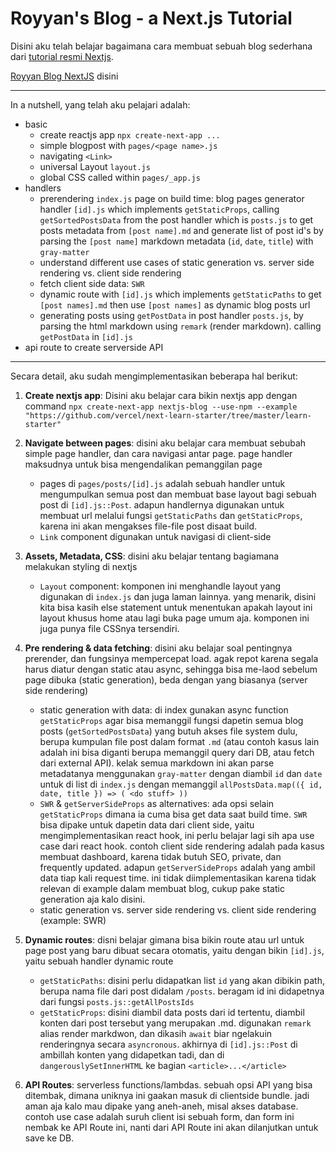 # Royyan's Blog - a Next.js Tutorial

Disini aku telah belajar bagaimana cara membuat sebuah blog sederhana dari [tutorial resmi Nextjs](https://nextjs.org/learn/basics/create-nextjs-app).

[Royyan Blog NextJS](https://royyan-blog-nextjs.vercel.app/) disini

---

In a nutshell, yang telah aku pelajari adalah:
- basic
    - create reactjs app `npx create-next-app ...`
    - simple blogpost with `pages/<page name>.js`
    - navigating `<Link>`
    - universal Layout `layout.js`
    - global CSS called within `pages/_app.js`
- handlers
    - prerendering `index.js` page on build time: blog pages generator handler `[id].js` which implements `getStaticProps`, calling `getSortedPostsData` from the post handler which is `posts.js` to get posts metadata from `[post name].md` and generate list of post id's by parsing the `[post name]` markdown metadata (`id`, `date`, `title`) with `gray-matter`
    - understand different use cases of static generation vs. server side rendering vs. client side rendering
    - fetch client side data: `SWR`
    - dynamic route with `[id].js` which implements `getStaticPaths` to get `[post names].md` then use `[post names]` as dynamic blog posts url
    - generating posts using `getPostData` in post handler `posts.js`, by parsing the html markdown using `remark` (render markdown). calling `getPostData` in `[id].js`
- api route to create serverside API

---

Secara detail, aku sudah mengimplementasikan beberapa hal berikut:

1. **Create nextjs app**: Disini aku belajar cara bikin nextjs app dengan command `npx create-next-app nextjs-blog --use-npm --example "https://github.com/vercel/next-learn-starter/tree/master/learn-starter"`

2. **Navigate between pages**: disini aku belajar cara membuat sebubah simple page handler, dan cara navigasi antar page. page handler maksudnya untuk bisa mengendalikan pemanggilan page
    - pages di `pages/posts/[id].js` adalah sebuah handler untuk mengumpulkan semua post dan membuat base layout bagi sebuah post di `[id].js::Post`. adapun handlernya digunakan untuk membuat url melalui fungsi `getStaticPaths` dan `getStaticProps`, karena ini akan mengakses file-file post disaat build.
    - `Link` component digunakan untuk navigasi di client-side

3. **Assets, Metadata, CSS**: disini aku belajar tentang bagiamana melakukan styling di nextjs
    - `Layout` component: komponen ini menghandle layout yang digunakan di `index.js` dan juga laman lainnya. yang menarik, disini kita bisa kasih else statement untuk menentukan apakah layout ini layout khusus home atau lagi buka page umum aja. komponen ini juga punya file CSSnya tersendiri.

4. **Pre rendering & data fetching**: disini aku belajar soal pentingnya prerender, dan fungsinya mempercepat load. agak repot karena segala harus diatur dengan static atau async, sehingga bisa me-laod sebelum page dibuka (static generation), beda dengan yang biasanya (server side rendering)
    - static generation with data: di index gunakan async function `getStaticProps` agar bisa memanggil fungsi dapetin semua blog posts (`getSortedPostsData`) yang butuh akses file system dulu, berupa kumpulan file post dalam format `.md` (atau contoh kasus lain adalah ini bisa diganti berupa memanggil query dari DB, atau fetch dari external API). kelak semua markdown ini akan parse metadatanya menggunakan `gray-matter` dengan diambil `id` dan `date` untuk di list di `index.js` dengan memanggil `allPostsData.map(({ id, date, title }) => ( <do stuff> ))`
    - `SWR` & `getServerSideProps` as alternatives: ada opsi selain `getStaticProps` dimana ia cuma bisa get data saat build time. `SWR` bisa dipake untuk dapetin data dari client side, yaitu mengimplementasikan react hook, ini perlu belajar lagi sih apa use case dari react hook. contoh client side rendering adalah pada kasus membuat dashboard, karena tidak butuh SEO, private, dan frequently updated. adapun `getServerSideProps` adalah yang ambil data tiap kali request time. ini tidak diimplementasikan karena tidak relevan di example dalam membuat blog, cukup pake static generation aja kalo disini.
    - static generation vs. server side rendering vs. client side rendering (example: SWR)

5. **Dynamic routes**: disni belajar gimana bisa bikin route atau url untuk page post yang baru dibuat secara otomatis, yaitu dengan bikin `[id].js`, yaitu sebuah handler dynamic route
    - `getStaticPaths`: disini perlu didapatkan list `id` yang akan dibikin path, berupa nama file dari post didalam `/posts`. beragam id ini didapetnya dari fungsi `posts.js::getAllPostsIds`
    - `getStaticProps`: disini diambil data posts dari id tertentu, diambil konten dari post tersebut yang merupakan .md. digunakan `remark` alias render markdwon, dan dikasih `await` biar ngelakuin renderingnya secara `asyncronous`. akhirnya di `[id].js::Post` di ambillah konten yang didapetkan tadi, dan di `dangerouslySetInnerHTML` ke bagian `<article>...</article>`

6. **API Routes**: serverless functions/lambdas. sebuah opsi API yang bisa ditembak, dimana uniknya ini gaakan masuk di clientside bundle. jadi aman aja kalo mau dipake yang aneh-aneh, misal akses database. contoh use case adalah suruh client isi sebuah form, dan form ini nembak ke API Route ini, nanti dari API Route ini akan dilanjutkan untuk save ke DB.
